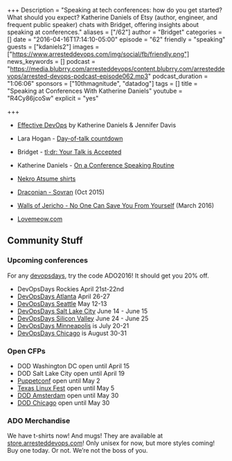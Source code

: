 +++
Description = "Speaking at tech conferences: how do you get started? What should you expect? Katherine Daniels of Etsy (author, engineer, and frequent public speaker) chats with Bridget, offering insights about speaking at conferences."
aliases = ["/62"]
author = "Bridget"
categories = []
date = "2016-04-16T17:14:10-05:00"
episode = "62"
friendly = "speaking"
guests = ["kdaniels2"]
images = ["https://www.arresteddevops.com/img/social/fb/friendly.png"]
news_keywords = []
podcast = "https://media.blubrry.com/arresteddevops/content.blubrry.com/arresteddevops/arrested-devops-podcast-episode062.mp3"
podcast_duration = "1:06:06"
sponsors = ["10thmagnitude", "datadog"]
tags = []
title = "Speaking at Conferences With Katherine Daniels"
youtube = "R4Cy86jcoSw"
explicit = "yes"

+++

* <a href="http://shop.oreilly.com/product/0636920039846.do">Effective DevOps</a> by Katherine Daniels & Jennifer Davis
* Lara Hogan - <a href="https://storify.com/larahogan/day-of-talk-countdown">Day-of-talk countdown</a>
* Bridget - <a href="http://bridgetkromhout.com/blog/2016/04/06/tl-dr-your-talk-is-accepted/">tl;dr: Your Talk is Accepted</a>
* Katherine Daniels - <a href="https://beero.ps/2016/04/14/on-a-conference-speaking-routine/">On a Conference Speaking Routine</a>
* <a href="https://teespring.com/nekro-atsume">Nekro Atsume shirts</a>

* <a href="http://www.angrymetalguy.com/draconian-sovran-review/">Draconian - Sovran</a> (Oct 2015)
* <a href="http://www.metalinjection.net/reviews/walls-of-jericho-no-one-can-save-you-from-yourself">Walls of Jericho - No One Can Save You From Yourself</a> (March 2016)
* <a href="http://www.lovemeow.com/">Lovemeow.com</a>

## Community Stuff

### Upcoming conferences

For any <a href="http://devopsdays.org">devopsdays</a>, try the code ADO2016! It should get you 20% off.

* DevOpsDays Rockies April 21st-22nd
* [DevOpsDays Atlanta](http://www.devopsdays.org/events/2016-atlanta/) April 26-27
* [DevOpsDays Seattle](http://www.devopsdays.org/events/2016-seattle) May 12-13
* [DevOpsDays Salt Lake City](http://www.devopsdays.org/events/2016-saltlakecity/) June 14 - June 15
* [DevOpsDays Silicon Valley](http://www.devopsdays.org/events/2016-siliconvalley) June 24 - June 25
* [DevOpsDays Minneapolis](http://www.devopsdays.org/events/2016-minneapolis) is July 20-21
* [DevOpsDays Chicago](http://www.devopsdays.org/events/2016-chicago) is August 30-31

### Open CFPs

* DOD Washington DC open until April 15
* DOD Salt Lake City open until April 19
* [Puppetconf](http://2016.puppetconf.com/cfp-registration) open until May 2
* [Texas Linux Fest](http://2016.texaslinuxfest.org) open until May 5
* [DOD Amsterdam](http://www.devopsdays.org/events/2016-amsterdam/propose/) open until May 30
* [DOD Chicago](http://www.devopsdays.org/events/2016-chicago/propose/) open until May 30

### ADO Merchandise

We have t-shirts now! And mugs! They are available at <a href="http://store.arresteddevops.com">store.arresteddevops.com</a>! Only unisex for now, but more styles coming! Buy one today. Or not. We’re not the boss of you.
